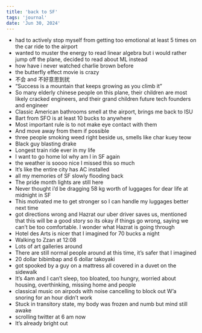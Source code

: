 ```yaml
---
title: 'back to SF'
tags: 'journal'
date: 'Jun 30, 2024'
---
```


- had to actively stop myself from getting too emotional at least 5 times on the car ride to the airport
- wanted to muster the energy to read linear algebra but i would rather jump off the plane, decided to read about ML instead
- how have i never watched charlie brown before
- the butterfly effect movie is crazy
- 不会 and 不好意思到扰
- “Success is a mountain that keeps growing as you climb it”
- So many elderly chinese people on this plane, their children are most likely cracked engineers, and their grand children future tech founders and engineer
- Classic American bathrooms smell at the airport, brings me back to ISU
- Bart from SFO is at least 10 bucks to anywhere
- Most important rule is to not make eye contact with them
- And move away from them if possible
- three people smoking weed right beside us, smells like char kuey teow
- Black guy blasting drake
- Longest train ride ever in my life
- I want to go home lol why am I in SF again
- the weather is soooo nice I missed this so much
- It’s like the entire city has AC installed
- all my memories of SF slowly flooding back
- The pride month lights are still here
- Never thought i’d be dragging 58 kg worth of luggages for dear life at midnight in SF
- This motivated me to get stronger so I can handle my luggages better next time
- got directions wrong and Hazrat our uber driver saves us, mentioned that this will be a good story so its okay if things go wrong, saying we can’t be too comfortable. I wonder what Hazrat is going through
- Hotel des Arts is nicer that I imagined for 70 bucks a night
- Walking to Zzan at 12:08
- Lots of art galleries around
- There are still normal people around at this time, it’s safer that I imagined
- 20 dollar bibimbap and 6 dollar takoyaki
- got spooked by a guy on a mattress all covered in a duvet on the sidewalk
- It’s 4am and I can’t sleep, too bloated, too hungry, worried about housing, overthinking, missing home and people
- classical music on airpods with noise cancelling to block out W’a snoring for an hour didn’t work
- Stuck in transitory state, my body was frozen and numb but mind still awake
- scrolling twitter at 6 am now
- It’s already bright out
